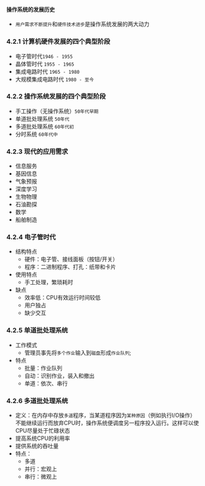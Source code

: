 #### 操作系统的发展历史

- `用户需求不断提升`和`硬件技术进步`是操作系统发展的两大动力

### 4.2.1 计算机硬件发展的四个典型阶段
- 电子管时代`1946 - 1955`
- 晶体管时代 `1955 - 1965`
- 集成电路时代 `1965 - 1980`
- 大规模集成电路时代 `1980 - 至今`

### 4.2.2 操作系统发展的四个典型阶段
- 手工操作（无操作系统）`50年代早期`
- 单道批处理系统 `50年代`
- 多道批处理系统 `60年代初`
- 分时系统 `60年代中`

### 4.2.3 现代的应用需求
- 信息服务
- 基因信息
- 气象预报
- 深度学习
- 生物物理
- 石油勘探
- 数学
- 船舶制造

### 4.2.4 电子管时代
- 结构特点
    - 硬件：电子管、接线面板（按钮/开关）
    - 程序：二进制程序、打孔：纸带和卡片
- 使用特点
    - 手工处理，繁琐耗时
- 缺点
    - 效率低：CPU有效运行时间较低
    - 用户独占
    - 缺少交互

### 4.2.5 单道批处理系统
- 工作模式
    - 管理员事先将`多个作业`输入到`磁盘`形成`作业队列`;
- 特点
    - 批量：作业队列
    - 自动：识别作业，装入和撤出
    - 单道：依次、串行

### 4.2.6 多道批处理系统 
- 定义：在内存中存放`多道`程序，当某道程序因为`某种原因`（例如执行I/O操作）不能继续运行而放弃CPU时，操作系统便调度另一程序投入运行。这样可以使CPU尽量处于忙碌状态
- 提高系统CPU的利用率
- 提供系统的吞吐量
- 特点：
    - 多道
    - 并行：宏观上
    - 串行：微观上